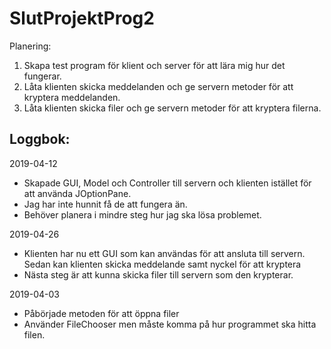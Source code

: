 # SlutProjektProg2
Planering:
1. Skapa test program för klient och server för att lära mig hur det fungerar.
2. Låta klienten skicka meddelanden och ge servern metoder för att kryptera meddelanden.
3. Låta klienten skicka filer och ge servern metoder för att kryptera filerna.


## Loggbok:
2019-04-12
* Skapade GUI, Model och Controller till servern och klienten istället för att använda JOptionPane.
* Jag har inte hunnit få de att fungera än.
* Behöver planera i mindre steg hur jag ska lösa problemet.

2019-04-26
* Klienten har nu ett GUI som kan användas för att ansluta till servern. Sedan kan klienten skicka meddelande samt nyckel för att kryptera
* Nästa steg är att kunna skicka filer till servern som den krypterar.

2019-04-03
* Påbörjade metoden för att öppna filer
* Använder FileChooser men måste komma på hur programmet ska hitta filen.
